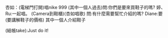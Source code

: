 杏如：(電梯門打開)唱nike 999
(其中一個人過去)問:你們是要來買鞋子的嗎?
婷、Ru:一起唱。
(Camera到鞋櫃)(杏如唱歌)
問:有什麼需要幫忙介紹的嗎?
Diane:要
(要講解鞋子的價格)
其中一個人介紹鞋子

(結帳take):Just do it!